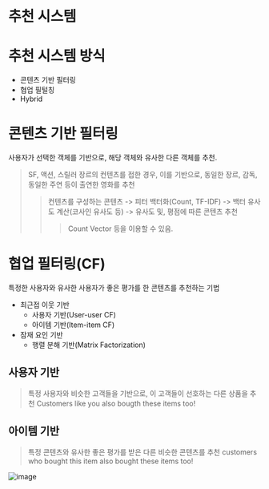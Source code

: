 # 추천 시스템

# 추천 시스템 방식

- 콘텐츠 기반 필터링
- 협업 필털칭
- Hybrid

# 콘텐츠 기반 필터링

사용자가 선택한 객체를 기반으로, 해당 객체와 유사한 다른 객체를 추천.

> SF, 액션, 스릴러 장르의 컨텐츠를 접한 경우, 이를 기반으로, 동일한 장르, 감독, 동일한 주연 등이 출연한 영화를 추천
>> 컨텐츠를 구성하는 콘텐츠 -> 피터 백터화(Count, TF-IDF) -> 백터 유사도 계산(코사인 유사도 등) -> 유사도 및, 평점에 따른 콘텐츠 추천
>>> Count Vector 등을 이용할 수 있음.


# 협업 필터링(CF)

특정한 사용자와 유사한 사용자가 좋은 평가를 한 콘텐츠를 추천하는 기법

- 최근접 이웃 기반
  - 사용자 기반(User-user CF) 
  - 아이템 기반(Item-item CF)
- 잠재 요인 기반
  - 행렬 분해 기반(Matrix Factorization) 


## 사용자 기반

> 특정 사용자와 비슷한 고객들을 기반으로, 이 고객들이 선호하는 다른 상품을 추천
> Customers like you also bougth these items too!


## 아이템 기반

> 특정 콘텐츠와 유사한 좋은 평가를 받은 다른 비슷한 콘텐츠를 추천
> customers who bought this item also bought these items too!

![image](https://github.com/user-attachments/assets/60105638-b8b0-4f63-8eff-dba18a7dc538)


